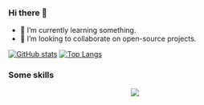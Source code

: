 ### Hi there 👋

- 🌱 I’m currently learning something.
- 👯 I’m looking to collaborate on open-source projects.

[![GitHub stats](https://github-readme-stats.vercel.app/api?username=adlermedrado&count_private=true&show_icons=true&theme=tokyonight&include_all_commits=true&hide_border=true&hide=prs&bg_color=31313A)](https://github.com/adlermedrado/adlermedrado)
[![Top Langs](https://github-readme-stats.vercel.app/api/top-langs/?username=adlermedrado&hide=JavaScript,HTML,CSS,ipynb&layout=compact&theme=tokyonight&hide_border=true&bg_color=31313A&langs_count=10)](https://github.com/adlermedrado/adlermedrado)

### Some skills

<p align="center">
  <a href="https://skillicons.dev">
    <img src="https://skillicons.dev/icons?i=java,spring,gradle,hibernate,graphql,python,django,fastapi,php,symfony,js,gcp,aws,mysql,postgresql,mongodb,redis,git,github,gitlab,go,kubernetes,docker,linux,vim,neovim,idea,nginx,rabbitmq,markdown&perline=8" />
  </a>
</p>
